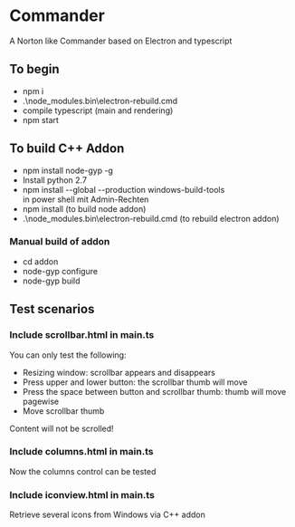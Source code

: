 # Commander
A Norton like Commander based on Electron and typescript

## To begin
* npm i
* .\node_modules\.bin\electron-rebuild.cmd
* compile typescript (main and rendering)
* npm start

## To build C++ Addon
* npm install node-gyp -g
* Install python 2.7
* npm install --global --production windows-build-tools  
in power shell mit Admin-Rechten
* npm install (to build node addon) 
* .\node_modules\.bin\electron-rebuild.cmd (to rebuild electron addon)

### Manual build of addon
* cd addon
* node-gyp configure 
* node-gyp build

## Test scenarios
### Include scrollbar.html in main.ts
You can only test the following:
* Resizing window: scrollbar appears and disappears
* Press upper and lower button: the scrollbar thumb will move
* Press the space between button and scrollbar thumb: thumb will move pagewise
* Move scrollbar thumb

Content will not be scrolled!
### Include columns.html in main.ts
Now the columns control can be tested

### Include iconview.html in main.ts
Retrieve several icons from Windows via C++ addon

